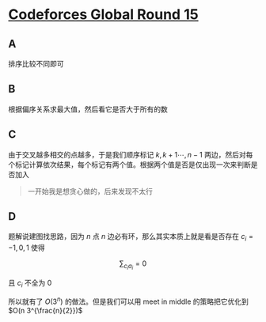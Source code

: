 # [Codeforces Global Round 15](https://codeforces.com/contest/1552)

## A

排序比较不同即可

## B

根据偏序关系求最大值，然后看它是否大于所有的数

## C

由于交叉越多相交的点越多，于是我们顺序标记 $k, k + 1 \cdots, n - 1$ 两边，然后对每个标记计算依次结果，每个标记有两个值。根据两个值是否是仅出现一次来判断是否加入

> 一开始我是想贪心做的，后来发现不太行

## D

题解说建图找思路，因为 $n$ 点 $n$ 边必有环，那么其实本质上就是看是否存在 $c_i = -1, 0, 1$ 使得

$$
\sum_{c_i a_i} = 0
$$

且 $c_i$ 不全为 0

所以就有了 $O(3^n)$ 的做法。但是我们可以用 meet in middle 的策略把它优化到 $O(n 
3^{\frac{n}{2}})$
